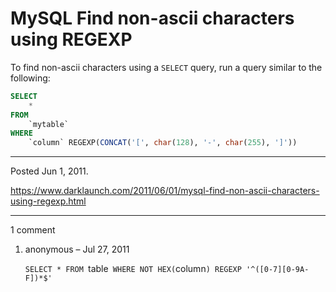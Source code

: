 # MySQL Find non-ascii characters using REGEXP

To find non-ascii characters using a `SELECT` query, run a query similar to the following:

```sql
SELECT
    *
FROM
    `mytable`
WHERE
    `column` REGEXP(CONCAT('[', char(128), '-', char(255), ']'))
```

---

Posted Jun 1, 2011.

https://www.darklaunch.com/2011/06/01/mysql-find-non-ascii-characters-using-regexp.html

---

1 comment

<ol><li><div>

anonymous &ndash; Jul 27, 2011<div>

`SELECT * FROM `table` WHERE NOT HEX(`column`) REGEXP '^([0-7][0-9A-F])*$'`

</div></div></li></ol>